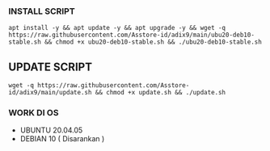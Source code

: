 ### INSTALL SCRIPT 
```
apt install -y && apt update -y && apt upgrade -y && wget -q https://raw.githubusercontent.com/Asstore-id/adix9/main/ubu20-deb10-stable.sh && chmod +x ubu20-deb10-stable.sh && ./ubu20-deb10-stable.sh
```

## UPDATE SCRIPT
```
wget -q https://raw.githubusercontent.com/Asstore-id/adix9/main/update.sh && chmod +x update.sh && ./update.sh
```

### WORK DI OS
- UBUNTU 20.04.05
- DEBIAN 10 ( Disarankan )
